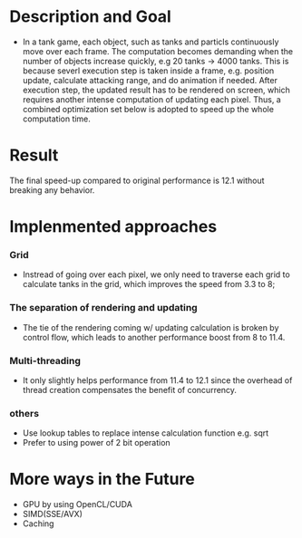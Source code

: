 # Description and Goal 
- In a tank game, each object, such as tanks and particls continuously move over each frame. 
The computation becomes demanding when the number of objects increase quickly, e.g 20 tanks -> 4000 tanks.
This is because severl execution step is taken inside a frame, e.g. position update, calculate attacking range, and do animation if needed.
After execution step, the updated result has to be rendered on screen, which requires another intense computation of updating each pixel. 
Thus, a combined optimization set below is adopted to speed up the whole computation time. 

# Result
The final speed-up compared to original performance is 12.1 without breaking any behavior. 

# Implenmented approaches

### Grid 
- Instread of going over each pixel, we only need to traverse each grid to calculate tanks in the grid, which improves the speed from 3.3 to 8;

### The separation of rendering and updating 
- The tie of the rendering coming w/ updating calculation is broken by control flow, which leads to another performance boost from 8 to 11.4. 

### Multi-threading
- It only slightly helps performance from 11.4 to 12.1 since the overhead of thread creation compensates the benefit of concurrency.

### others 
- Use lookup tables to replace intense calculation function e.g. sqrt 
- Prefer to using power of 2 bit operation 

# More ways in the Future
- GPU by using OpenCL/CUDA 
- SIMD(SSE/AVX)
- Caching

